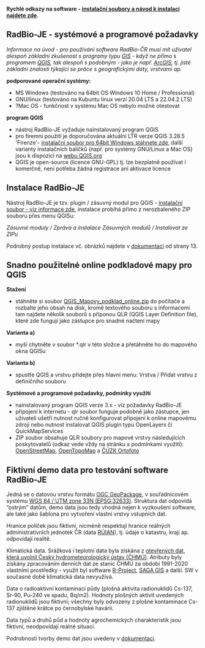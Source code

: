 **Rychlé odkazy na software - [instalační soubory a návod k instalaci najdete zde](/stazeni_software.md).**

## RadBio-JE - systémové a programové požadavky

*Informace na úvod - pro používání software RadBio-ČR musí mít uživatel alespoň základní zkušenost s programy typu [GIS](https://cs.wikipedia.org/wiki/Geografick%C3%BD_informa%C4%8Dn%C3%AD_syst%C3%A9m) - když ne přímo s programem [QGIS](https://cs.wikipedia.org/wiki/QGIS), tak alespoň s podobným - jako je např. [ArcGIS](https://cs.wikipedia.org/wiki/ArcGIS), tj. jisté základní znalosti týkající se práce s geografickými daty, vrstvami ap.*

**podporované operační systémy:**
- MS Windows (testováno na 64bit OS Windows 10 Home / Professional)
- GNU/linux (testováno na Kubuntu linux verzí 20.04 LTS a 22.04.2 LTS)
- ?Mac OS - funkčnost v systému Mac OS nebylo možné otestovat

**program QGIS**
- nástroj RadBio-JE vyžaduje nainstalovaný program QGIS
- pro firemní použití je doporučována aktuální LTR verze QGIS 3.28.5 'Firenze'- [instalační soubor pro 64bit Windows stáhnete zde](https://qgis.org/downloads/QGIS-OSGeo4W-3.28.5-1.msi), další varianty instalačních balíčků (např. pro systémy GNU/Linux a Mac OS) jsou k dispozici na  [webu QGIS.org](https://www.qgis.org/en/site/forusers/download.html)
- QGIS je open-source (licence GNU-GPL) tj. lze bezplatně používat i komerčně, není potřeba žádná registrace ani aktivace licence

## Instalace RadBio-JE

Nástroj RadBio-JE je tzv. plugin / zásuvný modul pro QGIS - [instalační soubor - viz informace zde](/stazeni_software.md), instalace probíhá přímo z nerozbaleného ZIP souboru přes menu QGISu:

*Zásuvné moduly / Zpráva a instalace Zásuvných modulů / Instalovat ze ZIPu*

Podrobný postup instalace vč. obrázků najdete v [dokumentaci](https://github.com/juhele/RadBio/blob/main/RadBio_-_Dokumentace_k_SW.pdf) od strany 13. 


## Snadno použitelné online podkladové mapy pro QGIS

**Stažení**
- stáhněte si soubor [QGIS_Mapovy_podklad_online.zip](https://github.com/juhele/RadBio/blob/main/RadBio-JE/QGIS_Mapovy_podklad_online.zip) do počítače a rozbalte jeho obsah na disk, kromě textového souboru s informacemi tam najdete několik souborů s příponou QLR (QGIS Layer Definition file), které zde fungují jako zástupce pro snadné načtení mapy

**Varianta a)**
- myší chytněte v soubor *.qlr v této složce a přetáhněte ho do mapového okna QGISu

**Varianta b)**
- spustťe QGIS a vrstvu přidejte přes hlavní menu: Vrstva / Přidat vrstvu z definičního souboru

**Systémové a programové požadavky, podmínky využití**

- nainstalovaný program QGIS verze 3.x - viz požadavky RadBio-JE
- připojení k internetu - qlr soubor funguje podobně jako zástupce, jen uživateli ušetří nutnost ručně konfigurovat připojení k online mapovému zdroji nebo nutnost instalovat QGIS plugin typu OpenLayers či QuickMapServices
- ZIP soubor obsahuje QLR soubory pro mapové vrstvy následujících poskytovatelů (odkaz vede vždy na stránku s podmínkami využití): [OpenStreetMap](https://www.openstreetmap.org/copyright/en), [OpenTopoMap](https://opentopomap.org/about) a [ČÚZK Ortofoto](https://geoportal.cuzk.cz/(S(mpvhftlg5eclay1hnmqrub0g))/Default.aspx?menu=3121&mode=TextMeta&side=wms.verejne&metadataID=CZ-CUZK-WMS-ORTOFOTO-P&metadataXSL=metadata.sluzba)


## Fiktivní demo data pro testování software RadBio-JE

Jedná se o datovou vrstvu formátu [OGC GeoPackage](https://www.geopackage.org/), v souřadnicovém systému [WGS 84 / UTM zone 33N (EPSG:32633)](https://epsg.io/32633). Struktura dat odpovídá “ostrým” datům, demo data jsou tedy vhodná nejen k vyzkoušení software, ale také jako šablona pro vytvoření vlastní vrstvy vstupních dat.

Hranice políček jsou fiktivní, nicméně respektují hranice reálných administrativních jednotek ČR (data [RÚIAN](https://www.cuzk.cz/ruian/)), tj. údaje o katastru, kraji ap. odpovídají realitě. 

Klimatická data. Srážková i teplotní data byla získána z [otevřených dat, která uvolnil Český hydrometeorologický ústav (ČHMÚ)](https://www.chmi.cz/historicka-data/pocasi/denni-data/Denni-data-dle-z.-123-1998-Sb). Atributy byly získány zpracováním denních dat ze stanic ČHMÚ za období 1991-2020 vlastními prostředky - využit byl software [R-Project](https://www.r-project.org/), [SAGA GIS](https://saga-gis.sourceforge.io/en/index.html) a další. SW v současné době klimatická data nevyužívá.

Data o radioaktivní kontaminaci půdy (plošná aktivita radionuklidů Cs-137, Sr-90, Pu-240 ve spadu, Bq/m2). Hodnoty plošných aktivit uvedených radionuklidů jsou fiktivní; všechny byly odvozeny z plošné kontaminace Cs-137 zjištěné krátce po černobylské havárii.

Data typů a druhů půd a hodnoty agrochemických charakteristik jsou fiktivní, neodpovídají reálné situaci.

Podrobnosti tvorby demo dat jsou uvedeny v [dokumentaci](https://github.com/juhele/RadBio/blob/main/RadBio_-_Dokumentace_k_SW.pdf).

